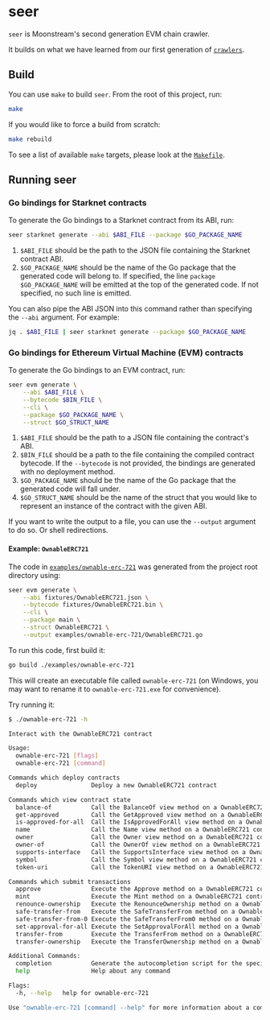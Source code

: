 # seer

`seer` is Moonstream's second generation EVM chain crawler.

It builds on what we have learned from our first generation of [`crawlers`](https://github.com/moonstream-to/api/tree/e69d81d1fb081cbddb0c8a1983af41e53d5a0f8f/crawlers).

## Build

You can use `make` to build `seer`. From the root of this project, run:

```bash
make
```

If you would like to force a build from scratch:

```bash
make rebuild
```

To see a list of available `make` targets, please look at the [`Makefile`](./Makefile).

## Running seer

### Go bindings for Starknet contracts

To generate the Go bindings to a Starknet contract from its ABI, run:

```bash
seer starknet generate --abi $ABI_FILE --package $GO_PACKAGE_NAME
```

1. `$ABI_FILE` should be the path to the JSON file containing the Starknet contract ABI.
2. `$GO_PACKAGE_NAME` should be the name of the Go package that the generated code will belong to. If specified,
the line `package $GO_PACKAGE_NAME` will be emitted at the top of the generated code. If not specified, no
such line is emitted.

You can also pipe the ABI JSON into this command rather than specifying the `--abi` argument. For example:

```bash
jq . $ABI_FILE | seer starknet generate --package $GO_PACKAGE_NAME
```

### Go bindings for Ethereum Virtual Machine (EVM) contracts

To generate the Go bindings to an EVM contract, run:

```bash
seer evm generate \
    --abi $ABI_FILE \
    --bytecode $BIN_FILE \
    --cli \
    --package $GO_PACKAGE_NAME \
    --struct $GO_STRUCT_NAME
```

1. `$ABI_FILE` should be the path to a JSON file containing the contract's ABI.
2. `$BIN_FILE` should be a path to the file containing the compiled contract bytecode. If the `--bytecode` is not provided,
the bindings are generated with no deployment method.
3. `$GO_PACKAGE_NAME` should be the name of the Go package that the generated code will fall under.
4. `$GO_STRUCT_NAME` should be the name of the struct that you would like to represent an instance of the contract with the given ABI.

If you want to write the output to a file, you can use the `--output` argument to do so. Or shell redirections.

#### Example: `OwnableERC721`

The code in [`examples/ownable-erc-721`](./examples/ownable-erc-721/OwnableERC721.go) was generated from the project root directory using:

```bash
seer evm generate \
    --abi fixtures/OwnableERC721.json \
    --bytecode fixtures/OwnableERC721.bin \
    --cli \
    --package main \
    --struct OwnableERC721 \
    --output examples/ownable-erc-721/OwnableERC721.go
```

To run this code, first build it:

```bash
go build ./examples/ownable-erc-721
```

This will create an executable file called `ownable-erc-721` (on Windows, you may want to rename it to `ownable-erc-721.exe` for convenience).

Try running it:

```bash
$ ./ownable-erc-721 -h

Interact with the OwnableERC721 contract

Usage:
  ownable-erc-721 [flags]
  ownable-erc-721 [command]

Commands which deploy contracts
  deploy               Deploy a new OwnableERC721 contract

Commands which view contract state
  balance-of           Call the BalanceOf view method on a OwnableERC721 contract
  get-approved         Call the GetApproved view method on a OwnableERC721 contract
  is-approved-for-all  Call the IsApprovedForAll view method on a OwnableERC721 contract
  name                 Call the Name view method on a OwnableERC721 contract
  owner                Call the Owner view method on a OwnableERC721 contract
  owner-of             Call the OwnerOf view method on a OwnableERC721 contract
  supports-interface   Call the SupportsInterface view method on a OwnableERC721 contract
  symbol               Call the Symbol view method on a OwnableERC721 contract
  token-uri            Call the TokenURI view method on a OwnableERC721 contract

Commands which submit transactions
  approve              Execute the Approve method on a OwnableERC721 contract
  mint                 Execute the Mint method on a OwnableERC721 contract
  renounce-ownership   Execute the RenounceOwnership method on a OwnableERC721 contract
  safe-transfer-from   Execute the SafeTransferFrom method on a OwnableERC721 contract
  safe-transfer-from-0 Execute the SafeTransferFrom0 method on a OwnableERC721 contract
  set-approval-for-all Execute the SetApprovalForAll method on a OwnableERC721 contract
  transfer-from        Execute the TransferFrom method on a OwnableERC721 contract
  transfer-ownership   Execute the TransferOwnership method on a OwnableERC721 contract

Additional Commands:
  completion           Generate the autocompletion script for the specified shell
  help                 Help about any command

Flags:
  -h, --help   help for ownable-erc-721

Use "ownable-erc-721 [command] --help" for more information about a command.
```
